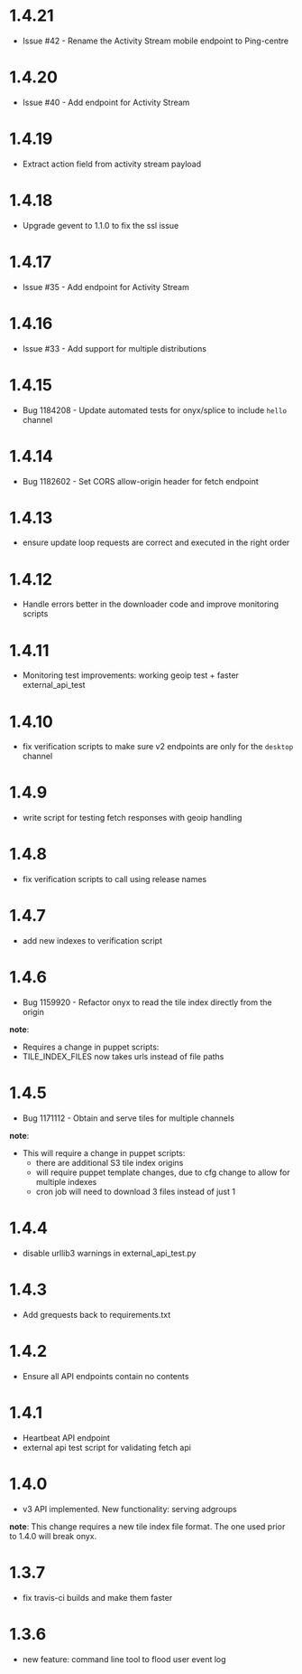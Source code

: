 1.4.21
======

* Issue #42 - Rename the Activity Stream mobile endpoint to Ping-centre

1.4.20
======

* Issue #40 - Add endpoint for Activity Stream

1.4.19
======

* Extract action field from activity stream payload

1.4.18
======

* Upgrade gevent to 1.1.0 to fix the ssl issue

1.4.17
======

* Issue #35 - Add endpoint for Activity Stream

1.4.16
======

* Issue #33 - Add support for multiple distributions

1.4.15
======

* Bug 1184208 - Update automated tests for onyx/splice to include `hello` channel

1.4.14
======

* Bug 1182602 - Set CORS allow-origin header for fetch endpoint

1.4.13
======

* ensure update loop requests are correct and executed in the right order

1.4.12
======

* Handle errors better in the downloader code and improve monitoring scripts

1.4.11
======

* Monitoring test improvements: working geoip test + faster external_api_test

1.4.10
======

* fix verification scripts to make sure v2 endpoints are only for the `desktop` channel

1.4.9
=====

* write script for testing fetch responses with geoip handling

1.4.8
=====

* fix verification scripts to call using release names

1.4.7
=====

* add new indexes to verification script

1.4.6
=====

* Bug 1159920 - Refactor onyx to read the tile index directly from the origin

__note__:
* Requires a change in puppet scripts:
 * TILE_INDEX_FILES now takes urls instead of file paths

1.4.5
=====

* Bug 1171112 - Obtain and serve tiles for multiple channels 

__note__:
* This will require a change in puppet scripts:
  * there are additional S3 tile index origins
  * will require puppet template changes, due to cfg change to allow for multiple indexes
  * cron job will need to download 3 files instead of just 1

1.4.4
=====

* disable urllib3 warnings in external_api_test.py

1.4.3
=====

* Add grequests back to requirements.txt

1.4.2
=====

* Ensure all API endpoints contain no contents

1.4.1
=====

* Heartbeat API endpoint
* external api test script for validating fetch api

1.4.0
=====

* v3 API implemented. New functionality: serving adgroups

__note__:
This change requires a new tile index file format. The one used prior to 1.4.0 will break onyx.

1.3.7
=====

* fix travis-ci builds and make them faster

1.3.6
=====

* new feature: command line tool to flood user event log
